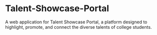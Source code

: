 # Talent-Showcase-Portal
A web application for Talent Showcase Portal, a platform designed to highlight, promote, and connect the diverse talents of college students.
